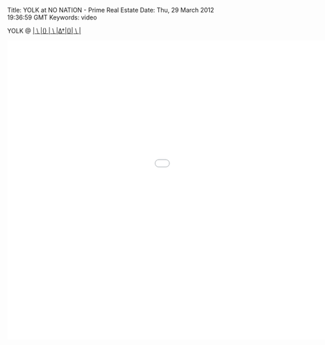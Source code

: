 Title: YOLK at NO NATION - Prime Real Estate
Date: Thu, 29 March 2012 19:36:59 GMT
Keywords: video


YOLK @ [| \\ |() | \\ |∆†|()| \\ |](//maps.google.com/maps?q=1542+N.+Milwaukee+Ave+Floor+2+Chicago,+IL+60622&um=1&ie=UTF-8&hq=&hnear=0x880fd2c710fd5e15:0x5897dadc6f50310,1542+N+Milwaukee+Ave,+Chicago,+IL+60622&gl=us&ei=ExyxT72sFcKSgQfywenMCQ&sa=X&oi=geocode_result&ct=title&resnum=1&ved=0CDcQ8gEwAA)

<iframe src="//player.vimeo.com/video/42481445?badge=0&amp;color=ffffff&amp;autoplay=1" width="1280" height="689" frameborder="0" webkitAllowFullScreen mozallowfullscreen allowFullScreen></iframe>
